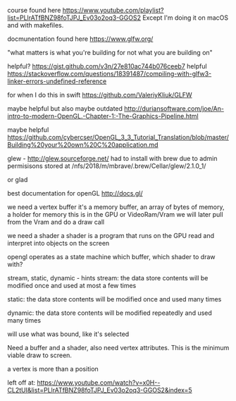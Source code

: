 course found here https://www.youtube.com/playlist?list=PLlrATfBNZ98foTJPJ_Ev03o2oq3-GGOS2
Except I'm doing it on macOS and with makefiles.



docmunentation found here https://www.glfw.org/

"what matters is what you're building for not what you are building on"

helpful? https://gist.github.com/v3n/27e810ac744b076ceeb7
helpful https://stackoverflow.com/questions/18391487/compiling-with-glfw3-linker-errors-undefined-reference



for when I do this in swift
https://github.com/ValeriyKliuk/GLFW



maybe helpful but also maybe outdated
http://duriansoftware.com/joe/An-intro-to-modern-OpenGL.-Chapter-1:-The-Graphics-Pipeline.html

maybe helpful
https://github.com/cybercser/OpenGL_3_3_Tutorial_Translation/blob/master/Building%20your%20own%20C%20application.md


glew - http://glew.sourceforge.net/
had to install with brew due to admin permisisons stored at /nfs/2018/m/mbrave/.brew/Cellar/glew/2.1.0_1/

or glad

best documentation for openGL
http://docs.gl/


we need a vertex buffer
it's a memory buffer, an array of bytes of memory, a holder for memory
this is in the GPU or VideoRam/Vram
we will later pull from the Vram and do a draw call



we need a shader
a shader is a program that runs on the GPU
read and interpret into objects on the screen

opengl operates as a state machine
which buffer, which shader to draw with?




stream, static, dynamic - hints
stream: the data store contents will be modified once and used at most a few times

static: the data store contents will be modified once and used many times

dynamic: the data store contents will be modified repeatedly and used many times


will use what was bound, like it's selected


Need a buffer and a shader, also need vertex attributes. This is the minimum viable draw to screen.

a vertex is more than a position



left off at: https://www.youtube.com/watch?v=x0H--CL2tUI&list=PLlrATfBNZ98foTJPJ_Ev03o2oq3-GGOS2&index=5